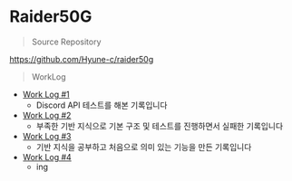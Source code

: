 # Raider50G

> Source Repository

<https://github.com/Hyune-c/raider50g>

> WorkLog

- [Work Log #1](https://github.com/Hyune-c/TIL/blob/master/Toy%20Project/Raider50G/Wokr%20Log%20%231.md)
  - Discord API 테스트를 해본 기록입니다
- [Work Log #2](https://github.com/Hyune-c/TIL/blob/master/Toy%20Project/Raider50G/Wokr%20Log%20%232.md)
  - 부족한 기반 지식으로 기본 구조 및 테스트를 진행하면서 실패한 기록입니다
- [Work Log #3](https://github.com/Hyune-c/TIL/blob/master/Toy%20Project/Raider50G/Wokr%20Log%20%233.md)
  - 기반 지식을 공부하고 처음으로 의미 있는 기능을 만든 기록입니다
- [Work Log #4](https://github.com/Hyune-c/TIL/blob/master/Toy%20Project/Raider50G/Wokr%20Log%20%234.md)
  - ing
  